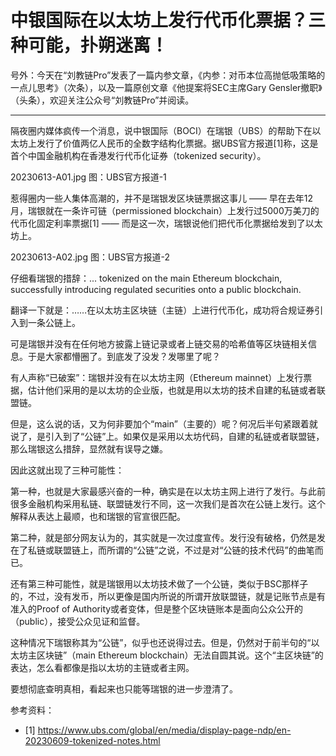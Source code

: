 # 中银国际在以太坊上发行代币化票据？三种可能，扑朔迷离！


号外：今天在“刘教链Pro”发表了一篇内参文章，《内参：对币本位高抛低吸策略的一点儿思考》（次条），以及一篇原创文章《他提案将SEC主席Gary Gensler撤职》（头条），欢迎关注公众号“刘教链Pro”并阅读。

* * *

隔夜圈内媒体疯传一个消息，说中银国际（BOCI）在瑞银（UBS）的帮助下在以太坊上发行了价值两亿人民币的全数字结构化票据。据UBS官方报道[1]称，这是首个中国金融机构在香港发行代币化证券（tokenized security）。

20230613-A01.jpg
图：UBS官方报道-1

惹得圈内一些人集体高潮的，并不是瑞银发区块链票据这事儿 —— 早在去年12月，瑞银就在一条许可链（permissioned blockchain）上发行过5000万美刀的代币化固定利率票据[1] —— 而是这一次，瑞银说他们把代币化票据给发到了以太坊上。

20230613-A02.jpg
图：UBS官方报道-2

仔细看瑞银的措辞：... tokenized on the main Ethereum blockchain, successfully introducing regulated securities onto a public blockchain.

翻译一下就是：……在以太坊主区块链（主链）上进行代币化，成功将合规证券引入到一条公链上。

可是瑞银并没有在任何地方披露上链记录或者上链交易的哈希值等区块链相关信息。于是大家都懵圈了。到底发了没发？发哪里了呢？

有人声称“已破案”：瑞银并没有在以太坊主网（Ethereum mainnet）上发行票据，估计他们采用的是以太坊的企业版，也就是用以太坊的技术自建的私链或者联盟链。

但是，这么说的话，又为何非要加个“main”（主要的）呢？何况后半句紧跟着就说了，是引入到了“公链”上。如果仅是采用以太坊代码，自建的私链或者联盟链，那么瑞银这么措辞，显然就有误导之嫌。

因此这就出现了三种可能性：

第一种，也就是大家最感兴奋的一种，确实是在以太坊主网上进行了发行。与此前很多金融机构采用私链、联盟链发行不同，这一次我们是首次在公链上发行。这个解释从表达上最顺，也和瑞银的官宣很匹配。

第二种，就是部分网友认为的，其实就是一次过度宣传。发行没有破格，仍然是发在了私链或联盟链上，而所谓的“公链”之说，不过是对“公链的技术代码”的曲笔而已。

还有第三种可能性，就是瑞银用以太坊技术做了一个公链，类似于BSC那样子的，不过，没有发币，所以更像是国内所说的所谓开放联盟链，就是记账节点是有准入的Proof of Authority或者变体，但是整个区块链账本是面向公众公开的（public），接受公众见证和监督。

这种情况下瑞银称其为“公链”，似乎也还说得过去。但是，仍然对于前半句的“以太坊主区块链”（main Ethereum blockchain）无法自圆其说。这个“主区块链”的表达，怎么看都像是指以太坊的主链或者主网。

要想彻底查明真相，看起来也只能等瑞银的进一步澄清了。


参考资料：
- [1] https://www.ubs.com/global/en/media/display-page-ndp/en-20230609-tokenized-notes.html


